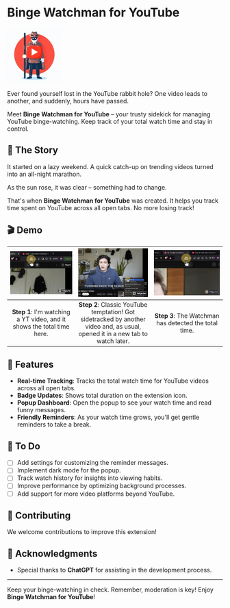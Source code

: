 # Binge Watchman for YouTube

![Binge Watchman Logo](icon128.png)

Ever found yourself lost in the YouTube rabbit hole? One video leads to another, and suddenly, hours have passed. 

Meet **Binge Watchman for YouTube** – your trusty sidekick for managing YouTube binge-watching. Keep track of your total watch time and stay in control.

## 🌟 The Story

It started on a lazy weekend. A quick catch-up on trending videos turned into an all-night marathon. 

As the sun rose, it was clear – something had to change. 

That's when **Binge Watchman for YouTube** was created. It helps you track time spent on YouTube across all open tabs. No more losing track!


## 🎬 Demo

| ![Step 1](first.png) | ![Step 2](second.png) | ![Step 3](third.png) |
|:--------------------:|:---------------------:|:--------------------:|
| **Step 1**: I'm watching a YT video, and it shows the total time here. | **Step 2**: Classic YouTube temptation! Got sidetracked by another video and, as usual, opened it in a new tab to watch later. | **Step 3**: The Watchman has detected the total time. |




## 🚀 Features

- **Real-time Tracking**: Tracks the total watch time for YouTube videos across all open tabs.
- **Badge Updates**: Shows total duration on the extension icon.
- **Popup Dashboard**: Open the popup to see your watch time and read funny messages.
- **Friendly Reminders**: As your watch time grows, you'll get gentle reminders to take a break.

## 🧰 To Do

- [ ] Add settings for customizing the reminder messages.
- [ ] Implement dark mode for the popup.
- [ ] Track watch history for insights into viewing habits.
- [ ] Improve performance by optimizing background processes.
- [ ] Add support for more video platforms beyond YouTube.

## 🤝 Contributing

We welcome contributions to improve this extension!

## 🙏 Acknowledgments

- Special thanks to **ChatGPT** for assisting in the development process.

---

Keep your binge-watching in check. Remember, moderation is key! Enjoy **Binge Watchman for YouTube**!
